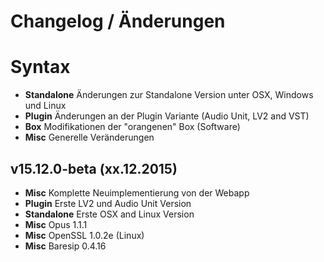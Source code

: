 # Changelog / Änderungen

# Syntax

- **Standalone** Änderungen zur Standalone Version unter OSX, Windows und Linux
- **Plugin** Änderungen an der Plugin Variante (Audio Unit, LV2 and VST)
- **Box** Modifikationen der "orangenen" Box (Software)
- **Misc** Generelle Veränderungen


## v15.12.0-beta (xx.12.2015)

- **Misc** Komplette Neuimplementierung von der Webapp
- **Plugin** Erste LV2 und Audio Unit Version
- **Standalone** Erste OSX and Linux Version
- **Misc** Opus 1.1.1
- **Misc** OpenSSL 1.0.2e (Linux)
- **Misc** Baresip 0.4.16
